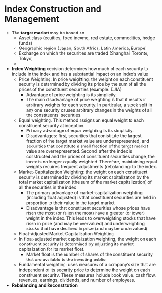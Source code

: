 # Index Construction and Management

- The **target market** may be based on 
  - Asset class (equities, fixed income, real estate, commodities, hedge funds)
  - Geographic region (Japan, South Africa, Latin America, Europe)
  - Exchange on which the securities are traded (Shanghai, Toronto, Tokyo)
  - ...
- **Index Weighting** decision determines how much of each security to include in the index and has a substantial impact on an index’s value
  - Price Weighting: In price weighting, the weight on each constituent security is determined by dividing its price by the sum of all the prices of the constituent securities (example: DJIA)
    - Advantage of price weighting is its simplicity. 
    - The main disadvantage of price weighting is that it results in arbitrary weights for each security. In particular, a stock split in any one security causes arbitrary changes in the weights of all the constituents’ securities. 
  - Equal weighting. This method assigns an equal weight to each constituent security at inception.
    - Primary advantage of equal weighting is its simplicity.
    - Disadvantages: first, securities that conistitute the largest fraction of the target market value are underrepresented, and securities that constitute a small fraction of the target market value are overrepresented. Second, after the index is constructed and the prices of constituent securities change, the index is no longer equally weighted. Therefore, maintaining equal weights requires frequent adjustments (rebalancing) to the index.
  - Market-Capitalization Weighting: the weight on each constituent security is determined by dividing its market capitalization by the total market capitalization (the sum of the market capitalization) of all the securities in the index
    - The primary advantage of market-capitalization weighting (including float adjusted) is that constituent securities are held in proportion to their value in the target market
    - Disadvantage is that constituent securities whose prices have risen the most (or fallen the most) have a greater (or lower) weight in the index. This leads to overweighting stocks that have risen in price (and may be overvalued) and underweighting stocks that have declined in price (and may be undervalued)
  - Float-Adjusted Market-Capitalization Weighting
  - In float-adjusted market capitalization weighting, the weight on each constituent security is determined by adjusting its market capitalization for its market float. 
    - Market float is the number of shares of the constituent security that are available to the investing public
  - Fundamental weighting: uses measures of a company’s size that are independent of its security price to determine the weight on each constituent security. These measures include book value, cash flow, revenues, earnings, dividends, and number of employees.
- **Rebalancing and Reconstitution**

